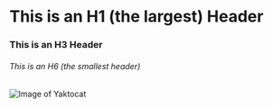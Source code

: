 # This is an H1 (the largest) Header

### This is an H3 Header

###### This is an H6 (the smallest header)

![Image of Yaktocat](https://octodex.github.com/images/yaktocat.png)


